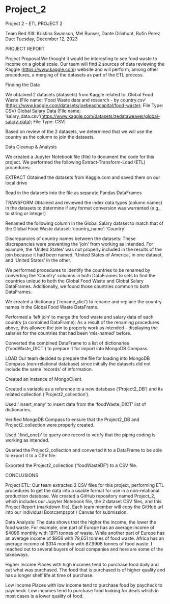 # Project_2

Project 2 - ETL
PROJECT 2

Team Red XIII: Kristina Swanson, Mel Runser, Dante Dillahunt, Rufin Perez
Due: Tuesday, December 12, 2023

PROJECT REPORT

Project Proposal
We thought it would be interesting to see food waste to income on a global scale.
Our team will find 2 sources of data reviewing the Kaggle (https://www.kaggle.com) website and will perform, among other procedures, a merging of the datasets as part of the ETL process.

Finding the Data

We obtained 2 datasets (datasets) from Kaggle related to:
Global Food Waste (File name: ‘Food Waste data and research - by country.csv’ (https://www.kaggle.com/datasets/joebeachcapital/food-waste); File Type: CSV)
Global Salary Data (File name: ‘salary_data.csv’(https://www.kaggle.com/datasets/zedataweaver/global-salary-data); File Type: CSV)

Based on review of the 2 datasets, we determined that we will use the country as the column to join the datasets. 

Data Cleanup & Analysis

We created a Jupyter Notebook file (file) to document the code for this project. We performed the following Extract-Transform-Load (ETL) procedures:

EXTRACT
Obtained the datasets from Kaggle.com and saved them on our local drive

Read in the datasets into the file as separate Pandas DataFrames

TRANSFORM
Obtained and reviewed the index data types (column names) in the datasets to determine if any format conversion was warranted (e.g., to string or integer)

Renamed the following column in the Global Salary dataset to match that of the Global Food Waste dataset:
‘country_name’: ‘Country’

Discrepancies of country names between the datasets:
These discrepancies were preventing the ‘join’ from working as intended. For example, the ‘United States’ was not properly included in the results of the join because it had been named, ‘United States of America’, in one dataset, and ‘United States’ in the other. 

We performed procedures to identify the countries to be renamed by converting the ‘Country’ columns in both DataFrames to sets to find the countries unique to both the Global Food Waste and Global Salary DataFrames. Additionally, we found those countries common to both DataFrames.

We created a dictionary (‘rename_dict’) to rename and replace the country names in the Global Food Waste DataFrame. 

Performed a ‘left join’ to merge the food waste and salary data of each country (a combined DataFrame):
As a result of the renaming procedures above, this allowed the join to properly work as intended - displaying the salaries for the countries that had been ‘mis-named’ before. 

Converted the combined DataFrame to a list of dictionaries (‘foodWaste_DICT’) to prepare it for import into MongoDB Compass.

LOAD
Our team decided to prepare the file for loading into MongoDB Compass (non-relational database) since initially the datasets did not include the same ‘records’ of information.

Created an instance of MongoClient.

Created a variable as a reference to a new database (‘Project2_DB’) and its related collection (‘Project2_collection’).

Used ‘.insert_many’ to insert data from the ‘foodWaste_DICT’ list of dictionaries.

Verified MongoDB Compass to ensure that the Project2_DB and Project2_collection were properly created.

Used ‘.find_one()’ to query one record to verify that the piping coding is working as intended.

Queried the Project2_collection and converted it to a DataFrame to be able to export it to a CSV file.

Exported the Project2_collection (‘foodWasteDF’) to a CSV file.   





CONCLUSIONS 

Project ETL:
Our team extracted 2 CSV files for this project, performing ETL procedures to get the data into a usable format for use in a non-relational production database. We created a GitHub repository named Project_2, which includes our Jupyter Notebook file, the 2 dataset CSV files, and this Project Report (markdown file). Each team member will copy the GitHub url into our individual Bootcampspot / Canvas for submission.

Data Analysis:
The data shows that the higher the income, the lower the food waste. For example, one part of Europe has an average income of $4096 monthly with 1971 tonnes of waste. While another part of Europe has an average income of $956 with 79,651 tonnes of food waste. Africa has an average income of $314 monthly with 87,9908 tonnes of food waste. I reached out to several buyers of local companies and here are some of the takeaways.

Higher Income
Places with high incomes tend to purchase food daily and eat what was purchased.
The food that is purchased is of higher quality and has a longer shelf life at time of purchase.

Low Income
Places with low income tend to purchase food by paycheck to paycheck.
Low incomes tend to purchase food looking for deals which in most cases is a lower quality of food. 
